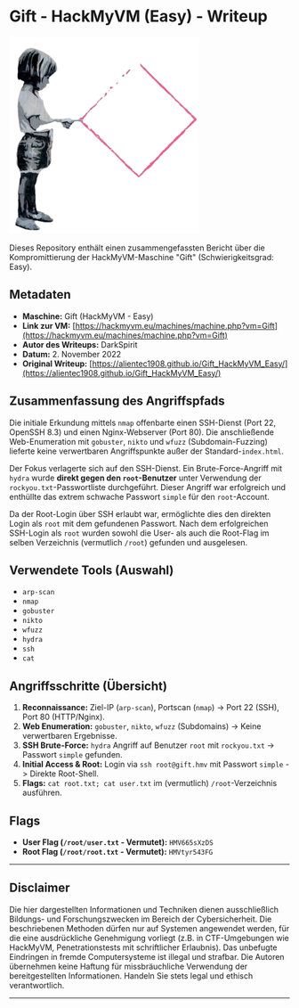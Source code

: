 # Gift - HackMyVM (Easy) - Writeup

![Gift Icon](Gift.png)

Dieses Repository enthält einen zusammengefassten Bericht über die Kompromittierung der HackMyVM-Maschine "Gift" (Schwierigkeitsgrad: Easy).

## Metadaten

*   **Maschine:** Gift (HackMyVM - Easy)
*   **Link zur VM:** [https://hackmyvm.eu/machines/machine.php?vm=Gift](https://hackmyvm.eu/machines/machine.php?vm=Gift)
*   **Autor des Writeups:** DarkSpirit
*   **Datum:** 2. November 2022
*   **Original Writeup:** [https://alientec1908.github.io/Gift_HackMyVM_Easy/](https://alientec1908.github.io/Gift_HackMyVM_Easy/)

## Zusammenfassung des Angriffspfads

Die initiale Erkundung mittels `nmap` offenbarte einen SSH-Dienst (Port 22, OpenSSH 8.3) und einen Nginx-Webserver (Port 80). Die anschließende Web-Enumeration mit `gobuster`, `nikto` und `wfuzz` (Subdomain-Fuzzing) lieferte keine verwertbaren Angriffspunkte außer der Standard-`index.html`.

Der Fokus verlagerte sich auf den SSH-Dienst. Ein Brute-Force-Angriff mit `hydra` wurde **direkt gegen den `root`-Benutzer** unter Verwendung der `rockyou.txt`-Passwortliste durchgeführt. Dieser Angriff war erfolgreich und enthüllte das extrem schwache Passwort `simple` für den `root`-Account.

Da der Root-Login über SSH erlaubt war, ermöglichte dies den direkten Login als `root` mit dem gefundenen Passwort. Nach dem erfolgreichen SSH-Login als `root` wurden sowohl die User- als auch die Root-Flag im selben Verzeichnis (vermutlich `/root`) gefunden und ausgelesen.

## Verwendete Tools (Auswahl)

*   `arp-scan`
*   `nmap`
*   `gobuster`
*   `nikto`
*   `wfuzz`
*   `hydra`
*   `ssh`
*   `cat`

## Angriffsschritte (Übersicht)

1.  **Reconnaissance:** Ziel-IP (`arp-scan`), Portscan (`nmap`) -> Port 22 (SSH), Port 80 (HTTP/Nginx).
2.  **Web Enumeration:** `gobuster`, `nikto`, `wfuzz` (Subdomains) -> Keine verwertbaren Ergebnisse.
3.  **SSH Brute-Force:** `hydra` Angriff auf Benutzer `root` mit `rockyou.txt` -> Passwort `simple` gefunden.
4.  **Initial Access & Root:** Login via `ssh root@gift.hmv` mit Passwort `simple` -> Direkte Root-Shell.
5.  **Flags:** `cat root.txt; cat user.txt` im (vermutlich) `/root`-Verzeichnis ausführen.

## Flags

*   **User Flag (`/root/user.txt` - Vermutet):** `HMV665sXzDS`
*   **Root Flag (`/root/root.txt` - Vermutet):** `HMVtyr543FG`

---

## Disclaimer

Die hier dargestellten Informationen und Techniken dienen ausschließlich Bildungs- und Forschungszwecken im Bereich der Cybersicherheit. Die beschriebenen Methoden dürfen nur auf Systemen angewendet werden, für die eine ausdrückliche Genehmigung vorliegt (z.B. in CTF-Umgebungen wie HackMyVM, Penetrationstests mit schriftlicher Erlaubnis). Das unbefugte Eindringen in fremde Computersysteme ist illegal und strafbar. Die Autoren übernehmen keine Haftung für missbräuchliche Verwendung der bereitgestellten Informationen. Handeln Sie stets legal und ethisch verantwortlich.

---
